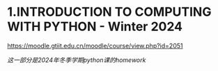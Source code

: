 # 1.INTRODUCTION TO COMPUTING WITH PYTHON - Winter 2024

https://moodle.gtiit.edu.cn/moodle/course/view.php?id=2051

*这一部分是2024年冬季学期python课的homework*   
